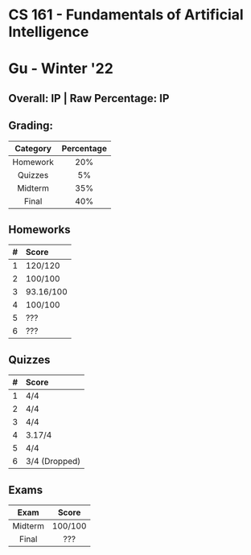 # CS 161 - Fundamentals of Artificial Intelligence

# Gu - Winter '22

## Overall: IP | Raw Percentage: IP

## Grading:

| Category | Percentage |
| :------: | :--------: |
| Homework |    20%     |
| Quizzes  |     5%     |
| Midterm  |    35%     |
|  Final   |    40%     |

## Homeworks

|  #   | Score     |
| :--: | :-------- |
|  1   | 120/120   |
|  2   | 100/100   |
|  3   | 93.16/100 |
|  4   | 100/100   |
|  5   | ???       |
|  6   | ???       |

## Quizzes

|  #   | Score         |
| :--: | :------------ |
|  1   | 4/4           |
|  2   | 4/4           |
|  3   | 4/4           |
|  4   | 3.17/4        |
|  5   | 4/4           |
|  6   | 3/4 (Dropped) |

## Exams

|  Exam   |  Score  |
| :-----: | :-----: |
| Midterm | 100/100 |
|  Final  |   ???   |

